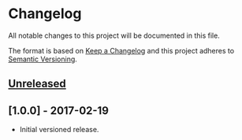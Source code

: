 # Changelog

All notable changes to this project will be documented in this file.

The format is based on [Keep a Changelog](http://keepachangelog.com/en/1.0.0/)
and this project adheres to [Semantic Versioning](http://semver.org/spec/v2.0.0.html).

## [Unreleased]

## [1.0.0] - 2017-02-19

- Initial versioned release.

[Unreleased]: https://github.com/minetest-mods/maptools/compare/v1.0.0...HEAD
